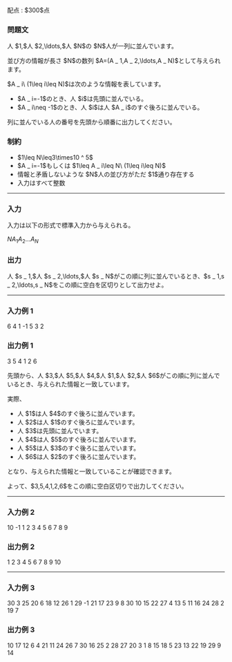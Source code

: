 
<div>

<span>

<span>

<p>
配点 : $300$点
</p>

<div>

<section>

### **問題文**

<p>
人 $1,$人 $2,\ldots,$人 $N$の $N$人が一列に並んでいます。
</p>

<p>
並び方の情報が長さ $N$の数列 $A=(A _ 1,A _ 2,\ldots,A _ N)$として与えられます。
</p>

<p>
$A _ i\ (1\leq i\leq N)$は次のような情報を表しています。
</p>

<ul>

<li>
$A _ i=-1$のとき、人 $i$は先頭に並んでいる。
</li>

<li>
$A _ i\neq -1$のとき、人 $i$は人 $A _ i$のすぐ後ろに並んでいる。
</li>

</ul>

<p>
列に並んでいる人の番号を先頭から順番に出力してください。
</p>

</section>

</div>

<div>

<section>

### **制約**

<ul>

<li>
$1\leq N\leq3\times10 ^ 5$
</li>

<li>
$A _ i=-1$もしくは $1\leq A _ i\leq N\ (1\leq i\leq N)$
</li>

<li>
情報と矛盾しないような $N$人の並び方がただ $1$通り存在する
</li>

<li>
入力はすべて整数
</li>

</ul>

</section>

</div>

---

<div>

<div>

<section>

### **入力**

<p>
入力は以下の形式で標準入力から与えられる。
</p>

<div>

$N$$A _ 1$$A _ 2$$\ldots$$A _ N$
</div>

</section>

</div>

<div>

<section>

### **出力**

<p>
人 $s _ 1,$人 $s _ 2,\ldots,$人 $s _ N$がこの順に列に並んでいるとき、$s _ 1,s _ 2,\ldots,s _ N$をこの順に空白を区切りとして出力せよ。
</p>

</section>

</div>

</div>

---

<div>

<section>

### **入力例 1**

<div>

6
4 1 -1 5 3 2

</div>

</section>

</div>

<div>

<section>

### **出力例 1**

<div>

3 5 4 1 2 6

</div>

<p>
先頭から、人 $3,$人 $5,$人 $4,$人 $1,$人 $2,$人 $6$がこの順に列に並んでいるとき、与えられた情報と一致しています。
</p>

<p>
実際、
</p>

<ul>

<li>
人 $1$は人 $4$のすぐ後ろに並んでいます。
</li>

<li>
人 $2$は人 $1$のすぐ後ろに並んでいます。
</li>

<li>
人 $3$は先頭に並んでいます。
</li>

<li>
人 $4$は人 $5$のすぐ後ろに並んでいます。
</li>

<li>
人 $5$は人 $3$のすぐ後ろに並んでいます。
</li>

<li>
人 $6$は人 $2$のすぐ後ろに並んでいます。
</li>

</ul>

<p>
となり、与えられた情報と一致していることが確認できます。
</p>

<p>
よって、$3,5,4,1,2,6$をこの順に空白区切りで出力してください。
</p>

</section>

</div>

---

<div>

<section>

### **入力例 2**

<div>

10
-1 1 2 3 4 5 6 7 8 9

</div>

</section>

</div>

<div>

<section>

### **出力例 2**

<div>

1 2 3 4 5 6 7 8 9 10

</div>

</section>

</div>

---

<div>

<section>

### **入力例 3**

<div>

30
3 25 20 6 18 12 26 1 29 -1 21 17 23 9 8 30 10 15 22 27 4 13 5 11 16 24 28 2 19 7

</div>

</section>

</div>

<div>

<section>

### **出力例 3**

<div>

10 17 12 6 4 21 11 24 26 7 30 16 25 2 28 27 20 3 1 8 15 18 5 23 13 22 19 29 9 14

</div>

</section>

</div>

</span>

</span>

</div>
